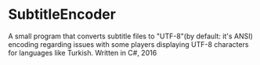 # SubtitleEncoder
A small program that converts subtitle files to "UTF-8"(by default: it's ANSI) encoding regarding issues with some players displaying UTF-8 characters for languages like Turkish. Written in C#, 2016
